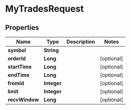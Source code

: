 

# MyTradesRequest


## Properties

| Name | Type | Description | Notes |
|------------ | ------------- | ------------- | -------------|
|**symbol** | **String** |  |  |
|**orderId** | **Long** |  |  [optional] |
|**startTime** | **Long** |  |  [optional] |
|**endTime** | **Long** |  |  [optional] |
|**fromId** | **Integer** |  |  [optional] |
|**limit** | **Integer** |  |  [optional] |
|**recvWindow** | **Long** |  |  [optional] |



